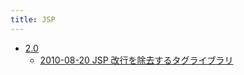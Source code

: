 ```yaml
---
title: JSP
---
```



- [2.0](./2.0/index.md)
    - [2010-08-20 JSP 改行を除去するタグライブラリ](./../../../../d/2010/08/20/JSP_改行を除去するタグライブラリ.md)




